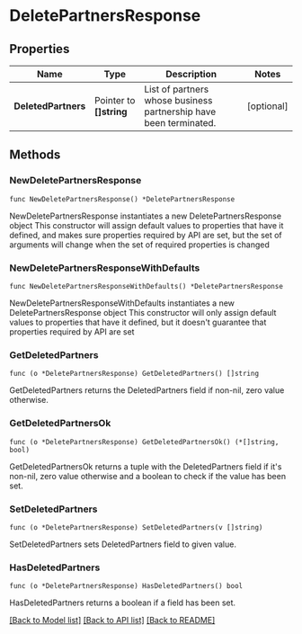# DeletePartnersResponse

## Properties

Name | Type | Description | Notes
------------ | ------------- | ------------- | -------------
**DeletedPartners** | Pointer to **[]string** | List of partners whose business partnership have been terminated. | [optional] 

## Methods

### NewDeletePartnersResponse

`func NewDeletePartnersResponse() *DeletePartnersResponse`

NewDeletePartnersResponse instantiates a new DeletePartnersResponse object
This constructor will assign default values to properties that have it defined,
and makes sure properties required by API are set, but the set of arguments
will change when the set of required properties is changed

### NewDeletePartnersResponseWithDefaults

`func NewDeletePartnersResponseWithDefaults() *DeletePartnersResponse`

NewDeletePartnersResponseWithDefaults instantiates a new DeletePartnersResponse object
This constructor will only assign default values to properties that have it defined,
but it doesn't guarantee that properties required by API are set

### GetDeletedPartners

`func (o *DeletePartnersResponse) GetDeletedPartners() []string`

GetDeletedPartners returns the DeletedPartners field if non-nil, zero value otherwise.

### GetDeletedPartnersOk

`func (o *DeletePartnersResponse) GetDeletedPartnersOk() (*[]string, bool)`

GetDeletedPartnersOk returns a tuple with the DeletedPartners field if it's non-nil, zero value otherwise
and a boolean to check if the value has been set.

### SetDeletedPartners

`func (o *DeletePartnersResponse) SetDeletedPartners(v []string)`

SetDeletedPartners sets DeletedPartners field to given value.

### HasDeletedPartners

`func (o *DeletePartnersResponse) HasDeletedPartners() bool`

HasDeletedPartners returns a boolean if a field has been set.


[[Back to Model list]](../README.md#documentation-for-models) [[Back to API list]](../README.md#documentation-for-api-endpoints) [[Back to README]](../README.md)


